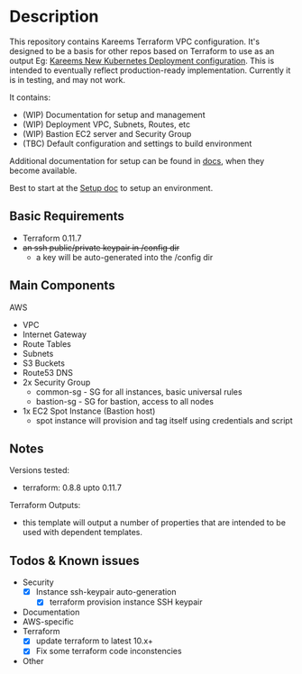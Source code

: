 # Description

This repository contains Kareems Terraform VPC configuration.
It's designed to be a basis for other repos based on Terraform to use as an output Eg: [Kareems New Kubernetes Deployment configuration](https://github.com/KptnKMan/deploy-kube).
This is intended to eventually reflect production-ready implementation.
Currently it is in testing, and may not work.

It contains:

* (WIP) Documentation for setup and management
* (WIP) Deployment VPC, Subnets, Routes, etc
* (WIP) Bastion EC2 server and Security Group
* (TBC) Default configuration and settings to build environment

Additional documentation for setup can be found in [docs](docs), when they become available.

Best to start at the [Setup doc](docs/setup.md) to setup an environment.

## Basic Requirements

* Terraform 0.11.7
* ~~an ssh public/private keypair in /config dir~~
  * a key will be auto-generated into the /config dir

## Main Components

AWS

* VPC
* Internet Gateway
* Route Tables
* Subnets
* S3 Buckets
* Route53 DNS
* 2x Security Group
  * common-sg - SG for all instances, basic universal rules
  * bastion-sg - SG for bastion, access to all nodes
* 1x EC2 Spot Instance (Bastion host)
  * spot instance will provision and tag itself using credentials and script

## Notes

Versions tested:

* terraform: 0.8.8 upto 0.11.7

Terraform Outputs:

* this template will output a number of properties that are intended to be used with dependent templates.

## Todos & Known issues

* Security
  * [x] Instance ssh-keypair auto-generation
    * [x] terraform provision instance SSH keypair
* Documentation
* AWS-specific
* Terraform
  * [x] update terraform to latest 10.x+
  * [x] Fix some terraform code inconstencies
* Other
